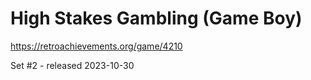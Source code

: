 # High Stakes Gambling (Game Boy)
https://retroachievements.org/game/4210

Set #2 - released 2023-10-30
